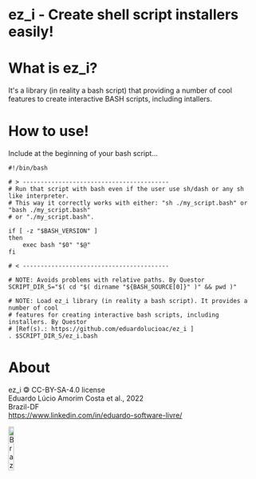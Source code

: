 ez_i - Create shell script installers easily!
=============

# What is ez_i?

It's a library (in reality a bash script) that providing a number of cool features to create interactive BASH scripts, including intallers.

# How to use!

Include at the beginning of your bash script...

```
#!/bin/bash

# > -----------------------------------------
# Run that script with bash even if the user use sh/dash or any sh like interpreter.
# This way it correctly works with either: "sh ./my_script.bash" or "bash ./my_script.bash"
# or "./my_script.bash".

if [ -z "$BASH_VERSION" ]
then
    exec bash "$0" "$@"
fi

# < -----------------------------------------

# NOTE: Avoids problems with relative paths. By Questor
SCRIPT_DIR_S="$( cd "$( dirname "${BASH_SOURCE[0]}" )" && pwd )"

# NOTE: Load ez_i library (in reality a bash script). It provides a number of cool
# features for creating interactive bash scripts, including installers. By Questor
# [Ref(s).: https://github.com/eduardolucioac/ez_i ]
. $SCRIPT_DIR_S/ez_i.bash
```

# About

ez_i 🄯 CC-BY-SA-4.0 license  
Eduardo Lúcio Amorim Costa et al., 2022  
Brazil-DF  
https://www.linkedin.com/in/eduardo-software-livre/

<img border="0" alt="Brazil-DF" src="http://upload.wikimedia.org/wikipedia/commons/thumb/6/6d/Map_of_Brazil_with_flag.svg/180px-Map_of_Brazil_with_flag.svg.png" height="15%" width="15%"/>
